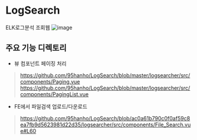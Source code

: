 # LogSearch
ELK로그분석 조회웹
![image](https://user-images.githubusercontent.com/64001275/206630757-b4652e84-39b7-40e7-84a9-aba992ec0e8a.png)

## 주요 기능 디렉토리

- 뷰 컴포넌트 페이징 처리
> https://github.com/95hanho/LogSearch/blob/master/logsearcher/src/components/Paging.vue
> https://github.com/95hanho/LogSearch/blob/master/logsearcher/src/components/PagingList.vue
- FE에서 파일검색 업로드/다운로드
> https://github.com/95hanho/LogSearch/blob/ac0a61b790c0f0af59c8ea7fb9d5623981d22d35/logsearcher/src/components/File_Search.vue#L60
